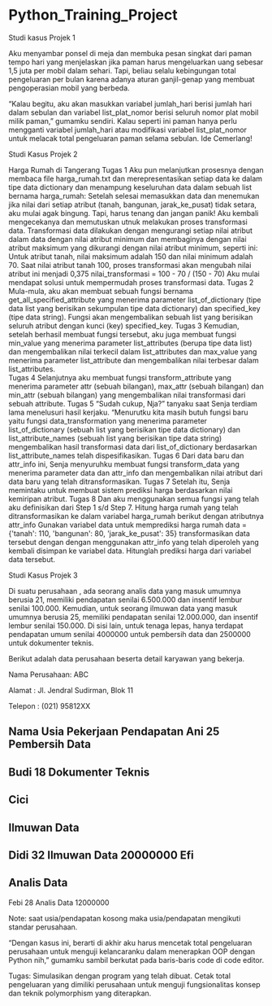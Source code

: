 # Python_Training_Project
Studi kasus Projek 1

Aku menyambar ponsel di meja dan membuka pesan singkat dari paman tempo hari yang menjelaskan jika paman harus mengeluarkan uang sebesar 1,5 juta per mobil dalam sehari. Tapi, beliau selalu kebingungan total pengeluaran per bulan karena adanya aturan ganjil-genap yang membuat pengoperasian mobil yang berbeda.

“Kalau begitu, aku akan masukkan variabel jumlah_hari berisi jumlah hari dalam sebulan dan variabel list_plat_nomor berisi seluruh nomor plat mobil milik paman,” gumamku sendiri. Kalau seperti ini paman hanya perlu mengganti variabel jumlah_hari atau modifikasi variabel list_plat_nomor untuk melacak total pengeluaran paman selama sebulan. Ide Cemerlang!

Studi Kasus Projek 2

Harga Rumah di Tangerang
Tugas 1
Aku pun melanjutkan prosesnya dengan membaca file harga_rumah.txt dan merepresentasikan setiap data ke dalam tipe data dictionary dan menampung keseluruhan data dalam sebuah list bernama harga_rumah:
Setelah selesai memasukkan data dan menemukan jika nilai dari setiap atribut (tanah, bangunan, jarak_ke_pusat) tidak setara, aku mulai agak bingung. Tapi, harus tenang dan jangan panik!
Aku kembali mengecekanya dan memutuskan utnuk melakukan proses transformasi data. Transformasi data dilakukan dengan mengurangi setiap nilai atribut dalam data dengan nilai atribut minimum dan membaginya dengan nilai atribut maksimum yang dikurangi dengan nilai atribut minimum, seperti ini:
Untuk atribut tanah, nilai maksimum adalah 150 dan nilai minimum adalah 70.
Saat nilai atribut tanah 100, proses transformasi akan mengubah nilai atribut ini menjadi 0,375
nilai_transformasi = 100 - 70 / (150 - 70)
Aku mulai mendapat solusi untuk mempermudah proses transformasi data.
Tugas 2
Mula-mula,  aku akan membuat sebuah fungsi bernama get_all_specified_attribute yang menerima parameter list_of_dictionary (tipe data list yang berisikan sekumpulan tipe data dictionary) dan specified_key (tipe data string). Fungsi akan mengembalikan sebuah list yang berisikan seluruh atribut dengan kunci (key) specified_key.
Tugas 3
Kemudian, setelah berhasil membuat fungsi  tersebut, aku juga membuat fungsi min_value yang menerima parameter list_attributes (berupa tipe data list) dan mengembalikan nilai terkecil dalam list_attributes dan max_value yang menerima parameter list_attribute dan mengembalikan nilai terbesar dalam list_attributes.\
Tugas 4
Selanjutnya aku membuat fungsi transform_attribute yang menerima parameter attr (sebuah bilangan), max_attr (sebuah bilangan) dan min_attr (sebuah bilangan) yang mengembalikan nilai transformasi dari sebuah attribute.
Tugas 5
“Sudah cukup, Nja?” tanyaku saat Senja terdiam lama menelusuri hasil kerjaku.
“Menurutku kita masih butuh fungsi baru yaitu fungsi data_transformation yang menerima parameter list_of_dictionary (sebuah list yang berisikan tipe data dictionary) dan list_attribute_names (sebuah list yang berisikan tipe data string) mengembalikan hasil transformasi data dari list_of_dictionary berdasarkan list_attribute_names telah dispesifikasikan.
Tugas 6
Dari data baru dan attr_info ini, Senja menyuruhku membuat fungsi transform_data yang menerima parameter data dan attr_info dan mengembalikan nilai atribut dari data baru yang telah ditransformasikan.
Tugas 7
Setelah itu, Senja memintaku untuk membuat sistem prediksi harga berdasarkan nilai kemiripan atribut.
Tugas 8
Dan aku menggunakan semua fungsi yang telah aku definisikan dari Step 1 s/d Step 7.
Hitung harga rumah yang telah ditransformasikan ke dalam variabel harga_rumah berikut dengan atributnya attr_info
Gunakan variabel data untuk memprediksi harga rumah
data = {'tanah': 110, 'bangunan': 80, 'jarak_ke_pusat': 35}
transformasikan data tersebut dengan dengan menggunakan attr_info yang telah diperoleh yang kembali disimpan ke variabel data.
Hitunglah prediksi harga dari variabel data tersebut. 

Studi Kasus Projek 3

Di suatu perusahaan , ada seorang analis data yang masuk umumnya berusia 21, memiliki pendapatan senilai 6.500.000 dan insentif lembur senilai 100.000. Kemudian, untuk seorang ilmuwan data yang masuk umumnya berusia 25, memiliki pendapatan senilai 12.000.000, dan insentif lembur senilai 150.000. Di sisi lain, untuk tenaga lepas, hanya terdapat pendapatan umum senilai 4000000 untuk pembersih data dan 2500000 untuk dokumenter teknis. 

Berikut adalah data perusahaan beserta detail karyawan yang bekerja.

Nama Perusahaan: ABC

Alamat                  : Jl. Jendral Sudirman, Blok 11

Telepon                 : (021) 95812XX

Nama
Usia
Pekerjaan
Pendapatan
Ani
25
Pembersih Data
-
Budi
18
Dokumenter Teknis
-
Cici
-
Ilmuwan Data
-
Didi
32
Ilmuwan Data
20000000
Efi
-
Analis Data
-
Febi
28
Analis Data
12000000

Note: saat usia/pendapatan kosong maka usia/pendapatan mengikuti standar perusahaan.

“Dengan kasus ini, berarti di akhir aku harus mencetak total pengeluaran perusahaan untuk menguji kelancaranku dalam menerapkan OOP dengan Python nih,” gumamku sambil berkutat pada baris-baris code di code editor.

Tugas:
Simulasikan dengan program yang telah dibuat.
Cetak total pengeluaran yang dimiliki perusahaan untuk menguji fungsionalitas konsep dan teknik polymorphism yang diterapkan.
